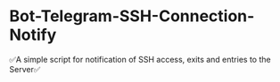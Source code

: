 # Bot-Telegram-SSH-Connection-Notify
✅A simple script for notification of SSH access, exits and entries to the Server✅
